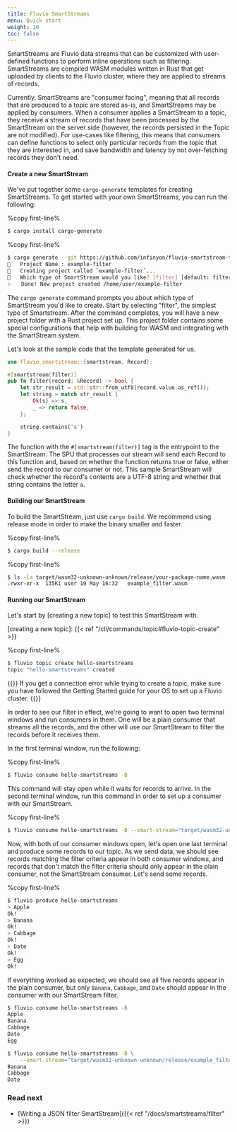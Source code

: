 ```yaml
---
title: Fluvio SmartStreams
menu: Quick start
weight: 10
toc: false
---
```


SmartStreams are Fluvio data streams that can be customized with user-defined
functions to perform inline operations such as filtering. SmartStreams are compiled
WASM modules written in Rust that get uploaded by clients to the Fluvio cluster,
where they are applied to streams of records.

Currently, SmartStreams are "consumer facing", meaning that all records that are
produced to a topic are stored as-is, and SmartStreams may be applied by consumers.
When a consumer applies a SmartStream to a topic, they receive a stream of records
that have been processed by the SmartStream on the server side (however, the records
persisted in the Topic are not modified). For use-cases like
filtering, this means that consumers can define functions to select only particular
records from the topic that they are interested in, and save bandwidth and latency
by not over-fetching records they don't need.

#### Create a new SmartStream

We've put together some `cargo-generate` templates for creating SmartStreams. To
get started with your own SmartStreams, you can run the following:

%copy first-line%
```bash
$ cargo install cargo-generate
```

%copy first-line%
```bash
$ cargo generate --git https://github.com/infinyon/fluvio-smartstream-template
🤷   Project Name : example-filter
🔧   Creating project called `example-filter`...
🤷   Which type of SmartStream would you like? [filter] [default: filter]: filter
✨   Done! New project created /home/user/example-filter
```

The `cargo generate` command prompts you about which type of SmartStream you'd
like to create. Start by selecting "filter", the simplest type of Smartstream.
After the command completes, you will have a new project folder with a Rust
project set up. This project folder contains some special configurations that
help with building for WASM and integrating with the SmartStream system.

Let's look at the sample code that the template generated for us.

```rust
use fluvio_smartstream::{smartstream, Record};

#[smartstream(filter)]
pub fn filter(record: &Record) -> bool {
    let str_result = std::str::from_utf8(record.value.as_ref());
    let string = match str_result {
        Ok(s) => s,
        _ => return false,
    };

    string.contains('a')
}
```

The function with the `#[smartstream(filter)]` tag is the entrypoint to the
SmartStream. The SPU that processes our stream will send each Record to this
function and, based on whether the function returns true or false, either send
the record to our consumer or not. This sample SmartStream will check whether
the record's contents are a UTF-8 string and whether that string contains the
letter `a`.

#### Building our SmartStream

To build the SmartStream, just use `cargo build`. We recommend using release
mode in order to make the binary smaller and faster.

%copy first-line%
```bash
$ cargo build --release
```

%copy first-line%
```bash
$ ls -la target/wasm32-unknown-unknown/release/your-package-name.wasm
.rwxr-xr-x  135Ki user 19 May 16:32   example_filter.wasm
```

#### Running our SmartStream

Let's start by [creating a new topic] to test this SmartStream with.

[creating a new topic]: {{< ref "/cli/commands/topic#fluvio-topic-create" >}}

%copy first-line%
```bash
$ fluvio topic create hello-smartstreams
topic "hello-smartstreams" created
```

{{<idea>}}
If you get a connection error while trying to create a topic, make sure you have
followed the Getting Started guide for your OS to set up a Fluvio cluster.
{{</idea>}}

In order to see our filter in effect, we're going to want to open two terminal
windows and run consumers in them. One will be a plain consumer that streams all
the records, and the other will use our SmartStream to filter the records before
it receives them.

In the first terminal window, run the following:

%copy first-line%
```bash
$ fluvio consume hello-smartstreams -B
```

This command will stay open while it waits for records to arrive. In the second
terminal window, run this command in order to set up a consumer with our
SmartStream.

%copy first-line%
```bash
$ fluvio consume hello-smartstreams -B --smart-stream="target/wasm32-unknown-unknown/release/example_filter.wasm"
```

Now, with both of our consumer windows open, let's open one last terminal and
produce some records to our topic. As we send data, we should see records matching
the filter criteria appear in both consumer windows, and records that don't match
the filter criteria should only appear in the plain consumer, not the SmartStream
consumer. Let's send some records.

%copy first-line%
```bash
$ fluvio produce hello-smartstreams
> Apple
Ok!
> Banana
Ok!
> Cabbage
Ok!
> Date
Ok!
> Egg
Ok!
```

If everything worked as expected, we should see all five records appear in the
plain consumer, but only `Banana`, `Cabbage`, and `Date` should appear in the
consumer with our SmartStream filter.

```bash
$ fluvio consume hello-smartstreams -B
Apple
Banana
Cabbage
Date
Egg
```

```bash
$ fluvio consume hello-smartstreams -B \
    --smart-stream="target/wasm32-unknown-unknown/release/example_filter.wasm"
Banana
Cabbage
Date
```

### Read next

- [Writing a JSON filter SmartStream]({{< ref "/docs/smartstreams/filter" >}})
